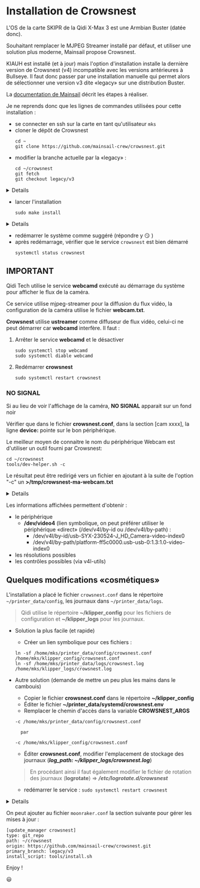 # Installation de Crowsnest

L'OS de la carte SKIPR de la Qidi X-Max 3 est une Armbian Buster (datée donc).

Souhaitant remplacer le MJPEG Streamer installé par défaut, et utiliser une solution plus moderne, Mainsail propose Crowsnest. 

KIAUH est installé (et à jour) mais l'option d'installation installe la dernière version de Crowsnest (v4) incompatible avec les versions antérieures à Bullseye.
Il faut donc passer par une installation manuelle qui permet alors de sélectionner une version v3 dite «legacy» sur une distribution Buster.

La [documentation de Mainsail](https://github.com/mainsail-crew/crowsnest/tree/legacy/v3) décrit les étapes à réaliser.

Je ne reprends donc que les lignes de commandes utilisées pour cette installation :
- se connecter en ssh sur la carte en tant qu'utilisateur `mks`
- cloner le dépôt de Crowsnest
  ```
  cd ~
  git clone https://github.com/mainsail-crew/crowsnest.git
  ```
- modifier la branche actuelle par la «legacy» :
  ```
  cd ~/crowsnest
  git fetch
  git checkout legacy/v3
  ```

<details>

  ```
mks@mkspi:~$ git clone https://github.com/mainsail-crew/crowsnest.git
Cloning into 'crowsnest'...
remote: Enumerating objects: 1513, done.
remote: Counting objects: 100% (135/135), done.
remote: Compressing objects: 100% (68/68), done.
remote: Total 1513 (delta 87), reused 81 (delta 66), pack-reused 1378
Receiving objects: 100% (1513/1513), 593.25 KiB | 3.68 MiB/s, done.
Resolving deltas: 100% (911/911), done.
mks@mkspi:~$ cd crowsnest/
mks@mkspi:~/crowsnest$ git fetch
mks@mkspi:~/crowsnest$ git checkout legacy/v3
Branch 'legacy/v3' set up to track remote branch 'legacy/v3' from 'origin'.
Switched to a new branch 'legacy/v3'
  ```

</details>

- lancer l'installation
  ```
  sudo make install
  ```

<details>
  
  ```
mks@mkspi:~/crowsnest$ sudo make install
crowsnest - A webcam daemon for multiple Cams and stream services.

        Ahoi!
        Thank you for installing crowsnest ;)
        This will take a while ...
        Please reboot after installation has finished.

Running apt update first ...
Hit:1 http://deb.debian.org/debian buster InRelease
Hit:2 http://deb.debian.org/debian buster-updates InRelease
Get:3 http://deb.debian.org/debian buster-backports InRelease [51.4 kB]
Get:4 http://security.debian.org buster/updates InRelease [34.8 kB]
Hit:5 http://armbian.hosthatch.com/apt buster InRelease
Get:6 http://security.debian.org buster/updates/main armhf Packages [731 kB]
Get:7 http://security.debian.org buster/updates/main arm64 Packages [728 kB]
Fetched 1,546 kB in 3s (602 kB/s)
Reading package lists...
Installing 'crowsnest' Dependencies ...
Reading package lists...
Building dependency tree...
Reading state information...
build-essential is already the newest version (12.6).
findutils is already the newest version (4.6.0+git+20190209-2).
libjpeg-dev is already the newest version (1:1.5.2-2+deb10u1).
libxcomposite1 is already the newest version (1:0.4.4-2).
libxtst6 is already the newest version (2:1.2.3-1).
libxtst6 set to manually installed.
bsdutils is already the newest version (1:2.33.1-0.1).
curl is already the newest version (7.64.0-4+deb10u7).
ffmpeg is already the newest version (7:4.1.11-0+deb10u1).
The following additional packages will be installed:
  libevent-extra-2.1-6 libevent-openssl-2.1-6 python-iniparse python-six
Suggested packages:
  gettext-base git-daemon-run | git-daemon-sysvinit git-doc git-el git-email git-gui gitk gitweb git-cvs git-mediawiki git-svn
The following NEW packages will be installed:
  crudini libbsd-dev libevent-dev libevent-extra-2.1-6 libevent-openssl-2.1-6 python-iniparse python-six v4l-utils
The following packages will be upgraded:
  git
1 upgraded, 8 newly installed, 0 to remove and 197 not upgraded.
Need to get 6,649 kB of archives.
After this operation, 4,687 kB of additional disk space will be used.
Get:1 http://security.debian.org buster/updates/main arm64 git arm64 1:2.20.1-2+deb10u8 [5,501 kB]
Get:2 http://deb.debian.org/debian buster/main arm64 python-six all 1.12.0-1 [15.7 kB]
Get:3 http://deb.debian.org/debian buster/main arm64 python-iniparse all 0.4-2.2 [21.0 kB]
Get:4 http://deb.debian.org/debian buster/main arm64 crudini arm64 0.7-1 [12.2 kB]
Get:5 http://deb.debian.org/debian buster/main arm64 libbsd-dev arm64 0.9.1-2+deb10u1 [218 kB]
Get:6 http://deb.debian.org/debian buster/main arm64 libevent-extra-2.1-6 arm64 2.1.8-stable-4 [88.5 kB]
Get:7 http://deb.debian.org/debian buster/main arm64 libevent-openssl-2.1-6 arm64 2.1.8-stable-4 [52.4 kB]
Get:8 http://deb.debian.org/debian buster/main arm64 libevent-dev arm64 2.1.8-stable-4 [287 kB]
Get:9 http://deb.debian.org/debian buster/main arm64 v4l-utils arm64 1.16.3-3 [453 kB]
Fetched 6,649 kB in 1s (9,361 kB/s)
Selecting previously unselected package python-six.
(Reading database ... 143827 files and directories currently installed.)
Preparing to unpack .../0-python-six_1.12.0-1_all.deb ...
Unpacking python-six (1.12.0-1) ...
Selecting previously unselected package python-iniparse.
Preparing to unpack .../1-python-iniparse_0.4-2.2_all.deb ...
Unpacking python-iniparse (0.4-2.2) ...
Selecting previously unselected package crudini.
Preparing to unpack .../2-crudini_0.7-1_arm64.deb ...
Unpacking crudini (0.7-1) ...
Preparing to unpack .../3-git_1%3a2.20.1-2+deb10u8_arm64.deb ...
Unpacking git (1:2.20.1-2+deb10u8) over (1:2.20.1-2+deb10u3) ...
Selecting previously unselected package libbsd-dev:arm64.
Preparing to unpack .../4-libbsd-dev_0.9.1-2+deb10u1_arm64.deb ...
Unpacking libbsd-dev:arm64 (0.9.1-2+deb10u1) ...
Selecting previously unselected package libevent-extra-2.1-6:arm64.
Preparing to unpack .../5-libevent-extra-2.1-6_2.1.8-stable-4_arm64.deb ...
Unpacking libevent-extra-2.1-6:arm64 (2.1.8-stable-4) ...
Selecting previously unselected package libevent-openssl-2.1-6:arm64.
Preparing to unpack .../6-libevent-openssl-2.1-6_2.1.8-stable-4_arm64.deb ...
Unpacking libevent-openssl-2.1-6:arm64 (2.1.8-stable-4) ...
Selecting previously unselected package libevent-dev.
Preparing to unpack .../7-libevent-dev_2.1.8-stable-4_arm64.deb ...
Unpacking libevent-dev (2.1.8-stable-4) ...
Selecting previously unselected package v4l-utils.
Preparing to unpack .../8-v4l-utils_1.16.3-3_arm64.deb ...
Unpacking v4l-utils (1.16.3-3) ...
Setting up libevent-extra-2.1-6:arm64 (2.1.8-stable-4) ...
Setting up libevent-openssl-2.1-6:arm64 (2.1.8-stable-4) ...
Setting up v4l-utils (1.16.3-3) ...
Setting up python-six (1.12.0-1) ...
Setting up libevent-dev (2.1.8-stable-4) ...
Setting up git (1:2.20.1-2+deb10u8) ...
Setting up libbsd-dev:arm64 (0.9.1-2+deb10u1) ...
Setting up python-iniparse (0.4-2.2) ...
Setting up crudini (0.7-1) ...
Processing triggers for libc-bin (2.28-10+deb10u1) ...
Processing triggers for man-db (2.8.5-2) ...
Processing triggers for doc-base (0.10.8) ...
Processing 1 added doc-base file...
Installing 'crowsnest' Dependencies ... [OK]
Linking crowsnest ... [OK]
Copying crowsnest.conf ... [OK]
Build dependend Stream Apps ...
Cloning ustreamer repository ...
Cloning into 'bin/ustreamer'...
remote: Enumerating objects: 9378, done.
remote: Counting objects: 100% (497/497), done.
remote: Compressing objects: 100% (108/108), done.
remote: Total 9378 (delta 414), reused 427 (delta 387), pack-reused 8881
Receiving objects: 100% (9378/9378), 5.53 MiB | 3.12 MiB/s, done.
Resolving deltas: 100% (6256/6256), done.
HEAD is now at 61ab2a8 Bump version: 4.12 → 4.13
INFO: ustreamer found.
make ustreamer-bin
make[1]: Entering directory '/home/mks/crowsnest/bin'
make[1]: warning: -j4 forced in makefile: resetting jobserver mode.
Compiling ustreamer without OMX Support.
make -C ustreamer
make[2]: Entering directory '/home/mks/crowsnest/bin/ustreamer'
make apps
make[3]: Entering directory '/home/mks/crowsnest/bin/ustreamer'
make -C src
make[4]: Entering directory '/home/mks/crowsnest/bin/ustreamer/src'
-- CC libs/base64.c
-- CC libs/frame.c
-- CC libs/logging.c
-- CC libs/memsink.c
-- CC libs/options.c
-- CC libs/unjpeg.c
-- CC ustreamer/blank.c
-- CC ustreamer/data/blank_jpeg.c
-- CC ustreamer/data/index_html.c
-- CC ustreamer/device.c
-- CC ustreamer/encoder.c
-- CC ustreamer/encoders/cpu/encoder.c
-- CC ustreamer/encoders/hw/encoder.c
-- CC ustreamer/http/bev.c
-- CC ustreamer/http/mime.c
-- CC ustreamer/http/path.c
-- CC ustreamer/http/server.c
-- CC ustreamer/http/static.c
-- CC ustreamer/http/unix.c
-- CC ustreamer/http/uri.c
-- CC ustreamer/main.c
-- CC ustreamer/options.c
-- CC ustreamer/stream.c
-- CC ustreamer/workers.c
-- CC dump/file.c
-- CC dump/main.c
== LD ustreamer-dump.bin
== LD ustreamer.bin
make[4]: Leaving directory '/home/mks/crowsnest/bin/ustreamer/src'
make[3]: Leaving directory '/home/mks/crowsnest/bin/ustreamer'
make[2]: Leaving directory '/home/mks/crowsnest/bin/ustreamer'
make[1]: Leaving directory '/home/mks/crowsnest/bin'
make rtsp
make[1]: Entering directory '/home/mks/crowsnest/bin'
make[1]: warning: -j4 forced in makefile: resetting jobserver mode.
Download rtsp-simple-server_v0.20.2_linux_arm64v8.tar.gz from https://github.com/aler9/rtsp-simple-server/releases/download/v0.20.2/
  % Total    % Received % Xferd  Average Speed   Time    Time     Time  Current
                                 Dload  Upload   Total   Spent    Left  Speed
  0     0    0     0    0     0      0      0 --:--:-- --:--:-- --:--:--     0
  0     0    0     0    0     0      0      0 --:--:-- --:--:-- --:--:--     0
100 9379k  100 9379k    0     0  6028k      0  0:00:01  0:00:01 --:--:-- 10.0M
Finished.
make[1]: Leaving directory '/home/mks/crowsnest/bin'
Add User mks to group 'video' ... [SKIPPED]
==> User mks is already in group 'video'
Install crowsnest.service file ... [OK]
Enable crowsnest.service on boot ... [OK]
Install logrotate file ... [OK]

Installation successful.

        To take changes effect, you need to reboot your machine!

Reboot NOW? [y/N]: N

  ```
</details>

- redémarrer le système comme suggéré (répondre y :smirk: )
- après redémarrage, vérifier que le service `crowsnest` est bien démarré
  ```
  systemctl status crowsnest
  ```

## IMPORTANT

Qidi Tech utilise le service **webcamd** exécuté au démarrage du système pour afficher le flux de la caméra.

Ce service utilise mjpeg-streamer pour la diffusion du flux vidéo, la configuration de la caméra utilise le fichier **webcam.txt**.

**Crowsnest** utilise **ustreamer** comme diffuseur de flux vidéo, celui-ci ne peut démarrer car **webcamd** interfère. Il faut :
1. Arrêter le service **webcamd** et le désactiver
   ```
   sudo systemctl stop webcamd
   sudo systemctl diable webcamd
   ```
2. Redémarrer **crowsnest**
   ```
   sudo systemctl restart crowsnest
   ```

### NO SIGNAL

Si au lieu de voir l'affichage de la caméra, **NO SIGNAL** apparait sur un fond noir

Vérifier que dans le fichier **crowsnest.conf**, dans la section [cam xxxx], la ligne **device:** pointe sur le bon périphérique.

Le meilleur moyen de connaitre le nom du périphérique Webcam est d'utiliser un outil fourni par Crowsnest:

```
cd ~/crowsnest
tools/dev-helper.sh -c
```

Le résultat peut être redirigé vers un fichier en ajoutant à la suite de l'option "-c" un **>/tmp/crowsnest-ma-webcam.txt**

<details>

```
mks@mkspi:~/crowsnest$ ./tools/dev-helper.sh -c
crowsnest - dev-helper.sh

v4l2-ctl supported camera(s):

Device /dev/video4:

Symbolic links to /dev/video4:

/dev/v4l/by-id/usb-SYX-230524-J_HD_Camera-video-index0
/dev/v4l/by-path/platform-ff5c0000.usb-usb-0:1.3:1.0-video-index0


Supported formats:

        [0]: 'MJPG' (Motion-JPEG, compressed)
                Size: Discrete 1280x720
                        Interval: Discrete 0.033s (30.000 fps)
                Size: Discrete 1920x1080
                        Interval: Discrete 0.033s (30.000 fps)
                Size: Discrete 640x480
                        Interval: Discrete 0.033s (30.000 fps)
        [1]: 'YUYV' (YUYV 4:2:2)
                Size: Discrete 1280x720
                        Interval: Discrete 0.100s (10.000 fps)
                Size: Discrete 1920x1080
                        Interval: Discrete 0.200s (5.000 fps)
                Size: Discrete 640x480
                        Interval: Discrete 0.033s (30.000 fps)

Supported Controls:


User Controls

                     brightness 0x00980900 (int)    : min=-64 max=64 step=1 default=0 value=0
                       contrast 0x00980901 (int)    : min=0 max=95 step=1 default=0 value=0
                     saturation 0x00980902 (int)    : min=0 max=100 step=1 default=80 value=80
                            hue 0x00980903 (int)    : min=-2000 max=2000 step=1 default=0 value=0
        white_balance_automatic 0x0098090c (bool)   : default=1 value=1
                          gamma 0x00980910 (int)    : min=64 max=300 step=1 default=84 value=84
                           gain 0x00980913 (int)    : min=1 max=8 step=1 default=1 value=1
           power_line_frequency 0x00980918 (menu)   : min=0 max=2 default=1 value=1
                                0: Disabled
                                1: 50 Hz
                                2: 60 Hz
      white_balance_temperature 0x0098091a (int)    : min=2800 max=6500 step=1 default=3980 value=3980 flags=inactive
                      sharpness 0x0098091b (int)    : min=1 max=7 step=1 default=2 value=2
         backlight_compensation 0x0098091c (int)    : min=0 max=128 step=0 default=0 value=0

Camera Controls

                  auto_exposure 0x009a0901 (menu)   : min=0 max=3 default=3 value=3
                                1: Manual Mode
                                3: Aperture Priority Mode
         exposure_time_absolute 0x009a0902 (int)    : min=10 max=626 step=1 default=156 value=156 flags=inactive

Device /dev/video1:

Symbolic links to /dev/video1:

/dev/v4l/by-path/platform-ff390000.rga-video-index0


Supported formats:

        [0]: 'BA24' (32-bit ARGB 8-8-8-8)
        [1]: 'BX24' (32-bit XRGB 8-8-8-8)
        [2]: 'AR24' (32-bit BGRA 8-8-8-8)
        [3]: 'XR24' (32-bit BGRX 8-8-8-8)
        [4]: 'RGB3' (24-bit RGB 8-8-8)
        [5]: 'BGR3' (24-bit BGR 8-8-8)
        [6]: 'AR12' (16-bit ARGB 4-4-4-4)
        [7]: 'AR15' (16-bit ARGB 1-5-5-5)
        [8]: 'RGBP' (16-bit RGB 5-6-5)
        [9]: 'NV21' (Y/CrCb 4:2:0)
        [10]: 'NV61' (Y/CrCb 4:2:2)
        [11]: 'NV12' (Y/CbCr 4:2:0)
        [12]: 'NV16' (Y/CbCr 4:2:2)
        [13]: 'YU12' (Planar YUV 4:2:0)
        [14]: '422P' (Planar YUV 4:2:2)
        [15]: 'YV12' (Planar YVU 4:2:0)

Supported Controls:


User Controls

                horizontal_flip 0x00980914 (bool)   : default=0 value=0
                  vertical_flip 0x00980915 (bool)   : default=0 value=0
                         rotate 0x00980922 (int)    : min=0 max=270 step=90 default=0 value=0 flags=modify-layout
               background_color 0x00980923 (int)    : min=0 max=16777215 step=1 default=0 value=0

Device /dev/video0:

Symbolic links to /dev/video0:

/dev/v4l/by-path/platform-ff3a0000.iep-video-index0


Supported formats:

        [0]: 'NV12' (Y/CbCr 4:2:0)
                Size: Stepwise 320x240 - 1920x1088 with step 16/16
        [1]: 'NV21' (Y/CrCb 4:2:0)
                Size: Stepwise 320x240 - 1920x1088 with step 16/16
        [2]: 'NV16' (Y/CbCr 4:2:2)
                Size: Stepwise 320x240 - 1920x1088 with step 16/16
        [3]: 'NV61' (Y/CrCb 4:2:2)
                Size: Stepwise 320x240 - 1920x1088 with step 16/16
        [4]: 'YU12' (Planar YUV 4:2:0)
                Size: Stepwise 320x240 - 1920x1088 with step 16/16
        [5]: '422P' (Planar YUV 4:2:2)
                Size: Stepwise 320x240 - 1920x1088 with step 16/16
```

</details>

Les informations affichées permettent d'obtenir :
- le périphérique
  - **/dev/video4** (lien symbolique, on peut préférer utiliser le périphérique «direct» (/dev/v4l/by-id ou /dev/v4l/by-path) :
    - /dev/v4l/by-id/usb-SYX-230524-J_HD_Camera-video-index0
    - /dev/v4l/by-path/platform-ff5c0000.usb-usb-0:1.3:1.0-video-index0
- les résolutions possibles
- les contrôles possibles (via v4l-utils)

## Quelques modifications «cosmétiques»

L'installation a placé le fichier `crowsnest.conf` dans le répertoire `~/printer_data/config`, les journaux dans `~/printer_data/logs`.

>  Qidi utilise le répertoire **~/klipper_config** pour les fichiers de configuration et **~/klipper_logs** pour les journaux.

- Solution la plus facile (et rapide)
  - Créer un lien symbolique pour ces fichiers :
  ```
  ln -sf /home/mks/printer_data/config/crowsnest.conf /home/mks/klipper_config/crowsnest.conf
  ln -sf /home/mks/printer_data/logs/crowsnest.log /home/mks/klipper_logs/crowsnest.log
  ```
    
- Autre solution (demande de mettre un peu plus les mains dans le cambouis) 
  - Copier le fichier **crowsnest.conf** dans le répertoire **~/klipper_config**
  - Éditer le fichier **~/printer_data/systemd/crowsnest.env**
  - Remplacer le chemin d'accès dans la variable **CROWSNEST_ARGS**
  ```
  -c /home/mks/printer_data/config/crowsnest.conf

    par

  -c /home/mks/klipper_config/crowsnest.conf
  ```
  - Éditer **crowsnest.conf**, modifier l'emplacement de stockage des journaux (***log_path: ~/klipper_logs/crowsnest.log***)
  > En procédant ainsi il faut également modifier le fichier de rotation des journaux (**logrotate**) => ***/etc/logrotate.d/crowsnest***
  - redémarrer le service : `sudo systemctl restart crowsnest`

<details>

  ```bash
mks@mkspi:~$ sudo systemctl status crowsnest
● crowsnest.service - crowsnest - Multi Webcam/Streamer Control Deamon
   Loaded: loaded (/etc/systemd/system/crowsnest.service; enabled; vendor preset: enabled)
   Active: active (running) since Tue 2023-11-14 17:43:11 CET; 5s ago
     Docs: https://github.com/mainsail-crew/crowsnest
 Main PID: 8162 (crowsnest)
    Tasks: 6 (limit: 998)
   Memory: 4.6M
   CGroup: /system.slice/crowsnest.service
           ├─8162 /bin/bash /usr/local/bin/crowsnest -c /home/mks/klipper_config/crowsnest.conf
           ├─8907 /bin/bash /usr/local/bin/crowsnest -c /home/mks/klipper_config/crowsnest.conf
           ├─8908 sleep 2
           ├─8928 /bin/bash /usr/local/bin/crowsnest -c /home/mks/klipper_config/crowsnest.conf
           ├─8929 /usr/bin/python /usr/bin/crudini --get /home/mks/klipper_config/crowsnest.conf crowsnest no_proxy
           └─8930 sed s/\#.*//;s/[[:space:]]*$//

Nov 14 17:43:14 mkspi crowsnest[8162]: [11/14/23 17:43:14] crowsnest:                 3: Aperture Priority Mode
Nov 14 17:43:14 mkspi crowsnest[8162]: [11/14/23 17:43:14] crowsnest:                 exposure_time_absolute 0x009a0902 (int) : min=10 ma
Nov 14 17:43:14 mkspi crowsnest[8826]:                 exposure_time_absolute 0x009a0902 (int)    : min=10 max=626 step=1 default=156 val
Nov 14 17:43:14 mkspi crowsnest[8162]: [11/14/23 17:43:14] crowsnest: INFO: No usable CSI Devices found.
Nov 14 17:43:14 mkspi crowsnest[8838]: INFO: No usable CSI Devices found.
Nov 14 17:43:15 mkspi crowsnest[8162]: [11/14/23 17:43:15] crowsnest: V4L2 Control: No parameters set for [cam 1]. Skipped.
Nov 14 17:43:15 mkspi crowsnest[8858]: V4L2 Control: No parameters set for [cam 1]. Skipped.
Nov 14 17:43:15 mkspi crowsnest[8162]: [11/14/23 17:43:15] crowsnest: Try to start configured Cams / Services...
Nov 14 17:43:15 mkspi crowsnest[8881]: Try to start configured Cams / Services...
Nov 14 17:43:16 mkspi crowsnest[8162]: [11/14/23 17:43:16] crowsnest: INFO: Configuration of Section [cam 1] looks good. Continue...
```

</details>

On peut ajouter au fichier `moonraker.conf` la section suivante pour gérer les mises à jour :

  ```
  [update_manager crowsnest]
  type: git_repo
  path: ~/crowsnest
  origin: https://github.com/mainsail-crew/crowsnest.git
  primary_branch: legacy/v3
  install_script: tools/install.sh
  ```

Enjoy !

:smiley:
